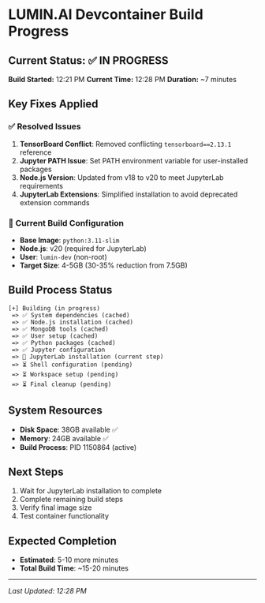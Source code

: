 # LUMIN.AI Devcontainer Build Progress

## Current Status: ✅ IN PROGRESS

**Build Started:** 12:21 PM
**Current Time:** 12:28 PM
**Duration:** ~7 minutes

## Key Fixes Applied

### ✅ Resolved Issues

1. **TensorBoard Conflict**: Removed conflicting `tensorboard==2.13.1` reference
2. **Jupyter PATH Issue**: Set PATH environment variable for user-installed packages
3. **Node.js Version**: Updated from v18 to v20 to meet JupyterLab requirements
4. **JupyterLab Extensions**: Simplified installation to avoid deprecated extension commands

### 🔧 Current Build Configuration

- **Base Image**: `python:3.11-slim`
- **Node.js**: v20 (required for JupyterLab)
- **User**: `lumin-dev` (non-root)
- **Target Size**: 4-5GB (30-35% reduction from 7.5GB)

## Build Process Status

```
[+] Building (in progress)
 => ✅ System dependencies (cached)
 => ✅ Node.js installation (cached)
 => ✅ MongoDB tools (cached)
 => ✅ User setup (cached)
 => ✅ Python packages (cached)
 => ✅ Jupyter configuration
 => 🔄 JupyterLab installation (current step)
 => ⏳ Shell configuration (pending)
 => ⏳ Workspace setup (pending)
 => ⏳ Final cleanup (pending)
```

## System Resources

- **Disk Space**: 38GB available ✅
- **Memory**: 24GB available ✅
- **Build Process**: PID 1150864 (active)

## Next Steps

1. Wait for JupyterLab installation to complete
2. Complete remaining build steps
3. Verify final image size
4. Test container functionality

## Expected Completion

- **Estimated**: 5-10 more minutes
- **Total Build Time**: ~15-20 minutes

---

_Last Updated: 12:28 PM_

